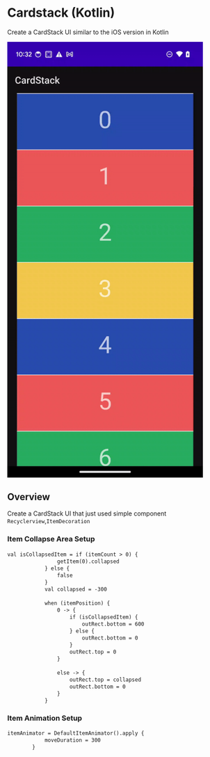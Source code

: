 # Cardstack (Kotlin)
Create a CardStack UI similar to the iOS version in Kotlin


<img src="readme/cardstack_aos.gif" width="450"/>


## Overview

Create a CardStack UI that just used simple component `Recyclerview`,`ItemDecoration`


### Item Collapse Area Setup
```
val isCollapsedItem = if (itemCount > 0) {
                getItem(0).collapsed
            } else {
                false
            }
            val collapsed = -300

            when (itemPosition) {
                0 -> {
                    if (isCollapsedItem) {
                        outRect.bottom = 600
                    } else {
                        outRect.bottom = 0
                    }
                    outRect.top = 0
                }

                else -> {
                    outRect.top = collapsed
                    outRect.bottom = 0
                }
            }
```

### Item Animation Setup

```
itemAnimator = DefaultItemAnimator().apply {
            moveDuration = 300
        }
```